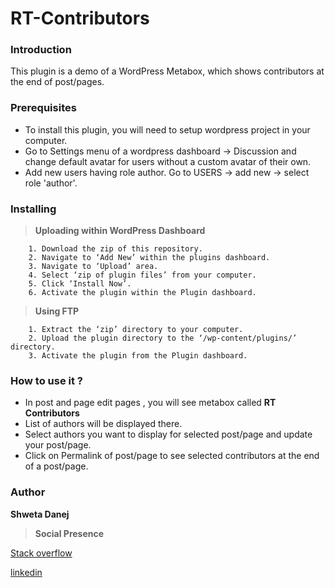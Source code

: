 # RT-Contributors

### Introduction

This plugin is a demo of a WordPress Metabox, which shows contributors at the end of post/pages.


### Prerequisites

- To install this plugin, you will need to setup wordpress project in your computer.
- Go to Settings menu of a wordpress dashboard -> Discussion and change default avatar for users without a custom avatar of their own.
- Add new users having role author. Go to USERS -> add new  -> select role 'author'.


### Installing

> **Uploading within WordPress Dashboard**

```
	1. Download the zip of this repository.
	2. Navigate to ‘Add New’ within the plugins dashboard.
	3. Navigate to ‘Upload’ area.
	4. Select ‘zip of plugin files’ from your computer.
	5. Click ‘Install Now’.
	6. Activate the plugin within the Plugin dashboard.
```

> **Using FTP**

```
	1. Extract the ‘zip’ directory to your computer.
	2. Upload the plugin directory to the ‘/wp-content/plugins/’ directory.
	3. Activate the plugin from the Plugin dashboard.
```

### How to use it ?


 - In post and page edit pages , you will see metabox called **RT Contributors**
 - List of authors will be displayed there.
 - Select authors you want to display for selected post/page and update your post/page.
 - Click on Permalink of post/page to see selected contributors at the end of a post/page.



### Author

**Shweta Danej** 

> **Social Presence**

[Stack overflow]( https://stackoverflow.com/users/6375123/shweta-danej?tab=profile)

[linkedin]( https://www.linkedin.com/in/shweta-danej-084131b0/)